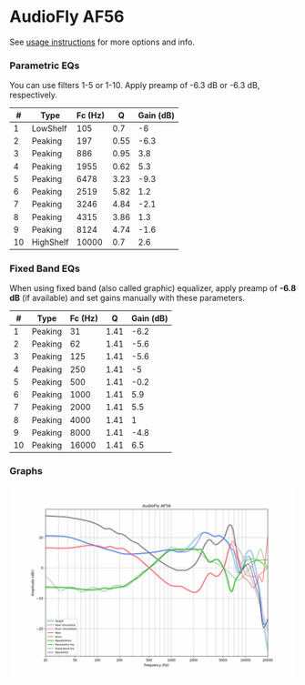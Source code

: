 # AudioFly AF56
See [usage instructions](https://github.com/jaakkopasanen/AutoEq#usage) for more options and info.

### Parametric EQs
You can use filters 1-5 or 1-10. Apply preamp of -6.3 dB or -6.3 dB, respectively.

|   # | Type      |   Fc (Hz) |    Q |   Gain (dB) |
|-----|-----------|-----------|------|-------------|
|   1 | LowShelf  |       105 | 0.7  |        -6   |
|   2 | Peaking   |       197 | 0.55 |        -6.3 |
|   3 | Peaking   |       886 | 0.95 |         3.8 |
|   4 | Peaking   |      1955 | 0.62 |         5.3 |
|   5 | Peaking   |      6478 | 3.23 |        -9.3 |
|   6 | Peaking   |      2519 | 5.82 |         1.2 |
|   7 | Peaking   |      3246 | 4.84 |        -2.1 |
|   8 | Peaking   |      4315 | 3.86 |         1.3 |
|   9 | Peaking   |      8124 | 4.74 |        -1.6 |
|  10 | HighShelf |     10000 | 0.7  |         2.6 |

### Fixed Band EQs
When using fixed band (also called graphic) equalizer, apply preamp of **-6.8 dB** (if available) and set gains manually with these parameters.

|   # | Type    |   Fc (Hz) |    Q |   Gain (dB) |
|-----|---------|-----------|------|-------------|
|   1 | Peaking |        31 | 1.41 |        -6.2 |
|   2 | Peaking |        62 | 1.41 |        -5.6 |
|   3 | Peaking |       125 | 1.41 |        -5.6 |
|   4 | Peaking |       250 | 1.41 |        -5   |
|   5 | Peaking |       500 | 1.41 |        -0.2 |
|   6 | Peaking |      1000 | 1.41 |         5.9 |
|   7 | Peaking |      2000 | 1.41 |         5.5 |
|   8 | Peaking |      4000 | 1.41 |         1   |
|   9 | Peaking |      8000 | 1.41 |        -4.8 |
|  10 | Peaking |     16000 | 1.41 |         6.5 |

### Graphs
![](./AudioFly%20AF56.png)
